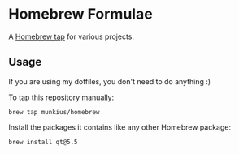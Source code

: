 # Homebrew Formulae

A [Homebrew tap] for various projects.

[Homebrew tap]: https://docs.brew.sh/Taps

## Usage

If you are using my dotfiles, you don't need to do anything :)

To tap this repository manually:

    brew tap munkius/homebrew

Install the packages it contains like any other Homebrew package:

    brew install qt@5.5
